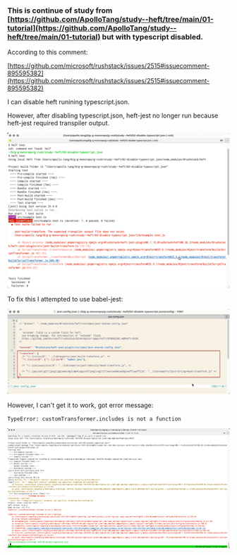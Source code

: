 ### This is continue of study from [https://github.com/ApolloTang/study--heft/tree/main/01-tutorial](https://github.com/ApolloTang/study--heft/tree/main/01-tutorial) but with typescript disabled.

According to this comment: 

[https://github.com/microsoft/rushstack/issues/2515#issuecomment-895595382](https://github.com/microsoft/rushstack/issues/2515#issuecomment-895595382)

I can disable heft runining typescript.json.

However, after disabling typescript.json, heft-jest no longer run because heft-jest required transpiler output. 

<img src="./doc/heft-jest-fail-to-run-bc-missing-transpiler-output.png" />

To fix this I attempted to use babel-jest: 

<img src="./doc/configure-transform-to-use-babel-jest.png" />

However, I can't get it to work, got error message:
 
```
TypeError: customTransformer.includes is not a function
```

<img src="./doc/custom-transformer-includes-is-not-a-func.png" />

